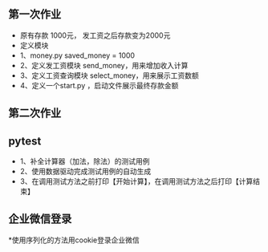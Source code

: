## 第一次作业

* 原有存款 1000元， 发工资之后存款变为2000元
* 定义模块
* 1、money.py saved_money = 1000
* 2、定义发工资模块 send_money，用来增加收入计算
* 3、定义工资查询模块 select_money，用来展示工资数额
* 4、定义一个start.py ，启动文件展示最终存款金额

## 第二次作业

## pytest

* 1、补全计算器（加法，除法）的测试用例
* 2、使用数据驱动完成测试用例的自动生成
* 3、在调用测试方法之前打印【开始计算】，在调用测试方法之后打印【计算结束】

## 企业微信登录

*使用序列化的方法用cookie登录企业微信
